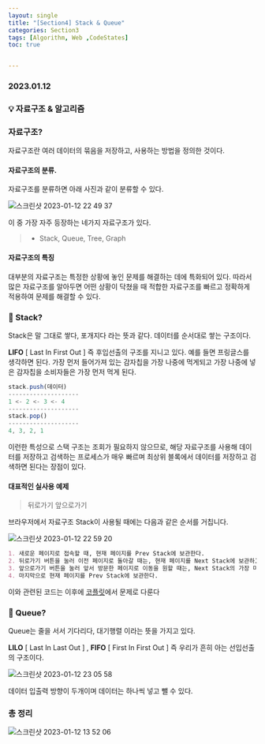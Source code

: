 ```yaml
---
layout: single
title: "[Section4] Stack & Queue"
categories: Section3
tags: [Algorithm, Web ,CodeStates]
toc: true


---
```


### 2023.01.12

### 💡 자료구조 & 알고리즘

### 자료구조?        

자료구조란 여러 데이터의 묶음을 저장하고, 사용하는 방법을 정의한 것이다. 

#### 자료구조의 분류.    

자료구조를 분류하면 아래 사진과 같이 분류할 수 있다. 

![스크린샷 2023-01-12 22 49 37](https://user-images.githubusercontent.com/104547038/212084017-53665e2c-95b3-4377-ad4c-ce30995515cb.png)

이 중 가장 자주 등장하는 네가지 자료구조가 있다. 

>- Stack, Queue, Tree, Graph

#### 자료구조의 특징

대부분의 자료구조는 특정한 상황에 놓인 문제를 해결하는 데에 특화되어 있다. 따라서 많은 자료구조를 알아두면 어떤 상황이 닥쳤을 때 적합한 자료구조를 빠르고 정확하게 적용하여 문제를 해결할 수 있다. 

### 🍔 Stack?

Stack은 말 그대로 쌓다, 포개지다 라는 뜻과 같다. 데이터를 순서대로 쌓는 구조이다. 

**LIFO** [ Last In First Out ] 즉 후입선출의 구조를 지니고 있다. 예를 들면 프링글스를 생각하면 된다. 가장 먼저 들어가져 있는 감자칩을 가장 나중에 먹게되고 가장 나중에 넣은 감자칩을 소비자들은 가장 먼저 먹게 된다. 

```js
stack.push(데이터)
--------------------
1 <- 2 <- 3 <- 4
--------------------
stack.pop()
--------------------
4, 3, 2, 1
```

이런한 특성으로 스택 구조는 조회가 필요하지 않으므로, 해당 자료구조를 사용해 데이터를 저장하고 검색하는 프로세스가 매우 빠르며 최상위 블록에서 데이터를 저장하고 검색하면 된다는 장점이 있다. 

#### 대표적인 실사용 예제

> 뒤로가기 앞으로가기 

브라우저에서 자료구조 Stack이 사용될 때에는 다음과 같은 순서를 거칩니다. 

![스크린샷 2023-01-12 22 59 20](https://user-images.githubusercontent.com/104547038/212086033-33071438-3d8e-49d8-bb8e-f72df3daa189.png)

```markdown
1. 새로운 페이지로 접속할 때, 현재 페이지를 Prev Stack에 보관한다. 
2. 뒤로가기 버튼을 눌러 이전 페이지로 돌아갈 때는, 현재 페이지를 Next Stack에 보관하고 Prev Stack에 가장 나중에 보관된 페이지를 현재 페이지로 가져온다. 
3. 앞으로가기 버튼을 눌러 앞서 방문한 페이지로 이동을 원할 때는, Next Stack의 가장 마지막으로 보관된 페이지를 가져온다. 
4. 마지막으로 현재 페이지를 Prev Stack에 보관한다. 
```

이와 관련된 코드는 이후에 [코플릿]()에서 문제로 다룬다 

### 🧻 Queue?

Queue는 줄을 서서 기다리다, 대기행렬 이라는 뜻을 가지고 있다. 

**LILO** [ Last In Last Out ] , **FIFO** [ First In First Out ] 즉 우리가 흔히 아는 선입선출의 구조이다. 

![스크린샷 2023-01-12 23 05 58](https://user-images.githubusercontent.com/104547038/212087963-f96f21cd-8ca7-4e3e-a730-3c23a1b59514.png)

데이터 입출력 방향이 두개이며 데이터는 하나씩 넣고 뺄 수 있다. 

### 총 정리 

![스크린샷 2023-01-12 13 52 06](https://user-images.githubusercontent.com/104547038/212088502-626c1297-4a20-4380-8a7c-79a658d0f478.png)